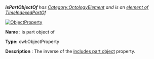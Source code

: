 ___isPartObjectOf__ 
 has
 [Category:OntologyElement](../../Category/OntologyElement "Category:OntologyElement") 
 and is an
 [element of](../../Property/ElementOf "Property:ElementOf") 
[TimeIndexedPartOf](../../Submissions/TimeIndexedPartOf "Submissions:TimeIndexedPartOf")_




  





[![ObjectProperty](../../images/thumb/c/c3/ObjectProperty.gif/45px-ObjectProperty.gif)](../../Image/ObjectProperty.gif "ObjectProperty")


__Name__ 
 : is part object of
 



__Type:__ 
 owl:ObjectProperty
 



__Description__ 
 : The inverse of the
 [includes part object](../../Submissions/TimeIndexedPartOf/includesPartObject "Submissions:TimeIndexedPartOf/includesPartObject") 
 property.
